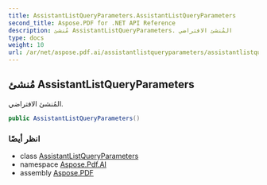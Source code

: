 ```yaml
---
title: AssistantListQueryParameters.AssistantListQueryParameters
second_title: Aspose.PDF for .NET API Reference
description: مُنشئ AssistantListQueryParameters. المُنشئ الافتراضي
type: docs
weight: 10
url: /ar/net/aspose.pdf.ai/assistantlistqueryparameters/assistantlistqueryparameters/
---
```

## مُنشئ AssistantListQueryParameters

المُنشئ الافتراضي.

```csharp
public AssistantListQueryParameters()
```

### انظر أيضًا

* class [AssistantListQueryParameters](../)
* namespace [Aspose.Pdf.AI](../../../aspose.pdf.ai/)
* assembly [Aspose.PDF](../../../)